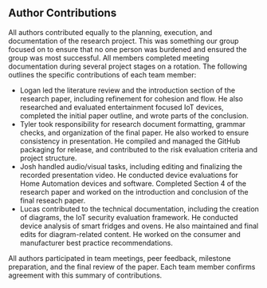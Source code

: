 ## Author Contributions
All authors contributed equally to the planning, execution, and documentation of the research project. This was something our group focused on to ensure that no one person was burdened and ensured the group was most successful. All members completed meeting documentation during several project stages on a rotation. The following outlines the specific contributions of each team member:
- Logan led the literature review and the introduction section of the research paper, including refinement for cohesion and flow. He also researched and evaluated entertainment focused IoT devices, completed the initial paper outline, and wrote parts of the conclusion. 
- Tyler took responsibility for research document formatting, grammar checks, and organization of the final paper. He also worked to ensure consistency in presentation. He compiled and managed the GitHub packaging for release, and contributed to the risk evaluation criteria and project structure.
- Josh handled audio/visual tasks, including editing and finalizing the recorded presentation video. He conducted device evaluations for Home Automation devices and software. Completed Section 4 of the research paper and worked on the introduction and conclusion of the final reseach paper. 
- Lucas contributed to the technical documentation, including the creation of diagrams, the IoT security evaluation framework. He conducted device analysis of smart fridges and ovens. He also maintained and final edits for diagram-related content. He worked on the consumer and manufacturer best practice recommendations.

All authors participated in team meetings, peer feedback, milestone preparation, and the final review of the paper. Each team member confirms agreement with this summary of contributions.

